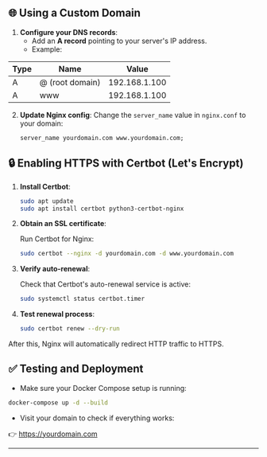 ## 🌐 Using a Custom Domain

1. **Configure your DNS records**:
   - Add an **A record** pointing to your server's IP address.
   - Example:

| Type | Name            | Value          |
|------|-----------------|----------------|
| A    | @ (root domain) | 192.168.1.100  |
| A    | www             | 192.168.1.100  |

2. **Update Nginx config**:
   Change the `server_name` value in `nginx.conf` to your domain:

   ```nginx
   server_name yourdomain.com www.yourdomain.com;
   ```

## 🔒 Enabling HTTPS with Certbot (Let's Encrypt)

1. **Install Certbot**:

   ```bash
   sudo apt update
   sudo apt install certbot python3-certbot-nginx
   ```

2. **Obtain an SSL certificate**:

   Run Certbot for Nginx:

   ```bash
   sudo certbot --nginx -d yourdomain.com -d www.yourdomain.com
   ```

3. **Verify auto-renewal**:

   Check that Certbot's auto-renewal service is active:

   ```bash
   sudo systemctl status certbot.timer
   ```

4. **Test renewal process**:

   ```bash
   sudo certbot renew --dry-run
   ```

After this, Nginx will automatically redirect HTTP traffic to HTTPS.

## ✅ Testing and Deployment

- Make sure your Docker Compose setup is running:

```bash
docker-compose up -d --build
```

- Visit your domain to check if everything works:

👉 https://yourdomain.com

---
